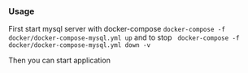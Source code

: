 ### Usage

First start mysql server with docker-compose `docker-compose -f docker/docker-compose-mysql.yml up`
and to stop ` docker-compose -f docker/docker-compose-mysql.yml down -v`

Then you can start application